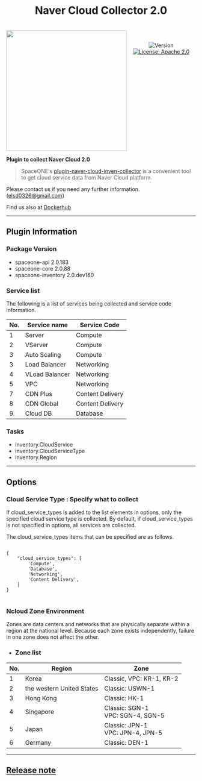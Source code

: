 <h1 align="center">Naver Cloud Collector 2.0</h1>  

<br/>  
<div align="center" style="display:flex;">  
  <a href='https://www.ncloud.com/'><img width="320" src="https://www.dotnetpia.co.kr/wp-content/uploads/2021/04/ncp-logo-3-8.png"></a>  
  <p> 
    <br>
    <img alt="Version"  src="https://img.shields.io/badge/version-0.1.0-blue.svg?cacheSeconds=2592000"  />  
    <a href="https://www.apache.org/licenses/LICENSE-2.0"  target="_blank"><img alt="License: Apache 2.0"  src="https://img.shields.io/badge/License-Apache 2.0-yellow.svg" /></a> 
  </p> 
</div>    

**Plugin to collect Naver Cloud 2.0**

> SpaceONE's [plugin-naver-cloud-inven-collector](https://github.com/kiku99/plugin-naver-cloud-inven-collector) is a convenient tool to
get cloud service data from Naver Cloud platform.



Please contact us if you need any further information. (<elsd0326@gmail.com>)

Find us also at [Dockerhub](https://hub.docker.com/r/jihyungsong/plugin-naver-cloud-inven-collector)

---
## Plugin Information

### Package Version
- spaceone-api 2.0.183
- spaceone-core 2.0.88
- spaceone-inventory 2.0.dev160

### Service list

The following is a list of services being collected and service code information.

|No.| Service name   | Service Code |
|---|----------------|--------------|
|1| Server         |Compute|
|2| VServer    |Compute|
|3| Auto Scaling       |Compute|
|3| Load Balancer       |Networking|
|4| VLoad Balancer |Networking|
|5| VPC            |Networking|
|7| CDN Plus     |Content Delivery|
|8| CDN Global   |Content Delivery|
|9| Cloud DB      |Database|

### Tasks
- inventory.CloudService
- inventory.CloudServiceType
- inventory.Region

---

## Options

### Cloud Service Type : Specify what to collect

If cloud_service_types is added to the list elements in options, only the specified cloud service type is collected.
By default, if cloud_service_types is not specified in options, all services are collected.

The cloud_service_types items that can be specified are as follows.

<pre>
<code>
{
    "cloud_service_types": [
        'Compute',          
        'Database',         
        'Networking',
        'Content Delivery',
    ]
}
</code>
</pre>

### Ncloud Zone Environment
Zones are data centers and networks that are physically separate within a region at the national level.
Because each zone exists independently, failure in one zone does not affect the other.

- ### Zone list


|No.|Region | Zone 
|-|---------|-------------|
|1|Korea     |Classic, VPC: KR-1, KR-2|
|2|the western United States|Classic: USWN-1|
|3|Hong Kong|Classic: HK-1|
|4|Singapore|	Classic: SGN-1<br>VPC: SGN-4, SGN-5|
|5|Japan|Classic: JPN-1 <br>VPC: JPN-4, JPN-5|
|6|Germany|Classic: DEN-1|

---
## [Release note](RELEASE.md)
